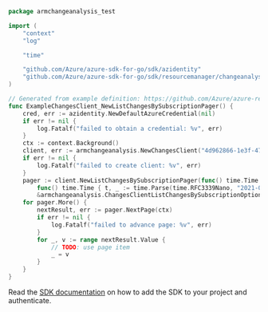 ```go
package armchangeanalysis_test

import (
	"context"
	"log"

	"time"

	"github.com/Azure/azure-sdk-for-go/sdk/azidentity"
	"github.com/Azure/azure-sdk-for-go/sdk/resourcemanager/changeanalysis/armchangeanalysis"
)

// Generated from example definition: https://github.com/Azure/azure-rest-api-specs/tree/main/specification/changeanalysis/resource-manager/Microsoft.ChangeAnalysis/stable/2021-04-01/examples/ChangesListChangesBySubscription.json
func ExampleChangesClient_NewListChangesBySubscriptionPager() {
	cred, err := azidentity.NewDefaultAzureCredential(nil)
	if err != nil {
		log.Fatalf("failed to obtain a credential: %v", err)
	}
	ctx := context.Background()
	client, err := armchangeanalysis.NewChangesClient("4d962866-1e3f-47f2-bd18-450c08f914c1", cred, nil)
	if err != nil {
		log.Fatalf("failed to create client: %v", err)
	}
	pager := client.NewListChangesBySubscriptionPager(func() time.Time { t, _ := time.Parse(time.RFC3339Nano, "2021-04-25T12:09:03.141Z"); return t }(),
		func() time.Time { t, _ := time.Parse(time.RFC3339Nano, "2021-04-26T12:09:03.141Z"); return t }(),
		&armchangeanalysis.ChangesClientListChangesBySubscriptionOptions{SkipToken: nil})
	for pager.More() {
		nextResult, err := pager.NextPage(ctx)
		if err != nil {
			log.Fatalf("failed to advance page: %v", err)
		}
		for _, v := range nextResult.Value {
			// TODO: use page item
			_ = v
		}
	}
}
```

Read the [SDK documentation](https://github.com/Azure/azure-sdk-for-go/blob/sdk%2Fresourcemanager%2Fchangeanalysis%2Farmchangeanalysis%2Fv1.0.0/sdk/resourcemanager/changeanalysis/armchangeanalysis/README.md) on how to add the SDK to your project and authenticate.
